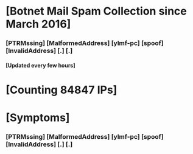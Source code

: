 # [Botnet Mail Spam Collection since March 2016]
### [PTRMssing] [MalformedAddress] [ylmf-pc] [spoof] [InvalidAddress] [.] [.]
#### [Updated every few hours]

# [Counting 84847 IPs]

# [Symptoms] 
###   [PTRMssing] [MalformedAddress] [ylmf-pc] [spoof] [InvalidAddress] [.] [.]
